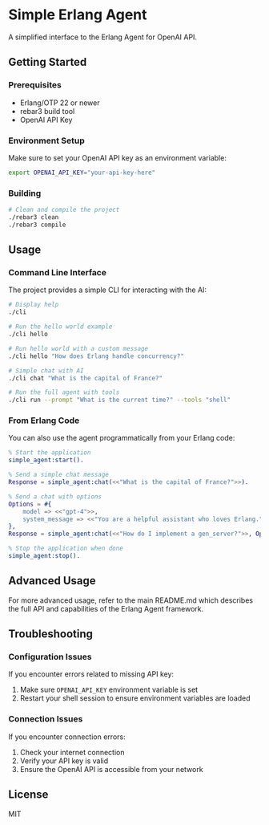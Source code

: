 # Simple Erlang Agent

A simplified interface to the Erlang Agent for OpenAI API.

## Getting Started

### Prerequisites

- Erlang/OTP 22 or newer
- rebar3 build tool
- OpenAI API Key

### Environment Setup

Make sure to set your OpenAI API key as an environment variable:

```bash
export OPENAI_API_KEY="your-api-key-here"
```

### Building

```bash
# Clean and compile the project
./rebar3 clean
./rebar3 compile
```

## Usage

### Command Line Interface

The project provides a simple CLI for interacting with the AI:

```bash
# Display help
./cli

# Run the hello world example
./cli hello

# Run hello world with a custom message
./cli hello "How does Erlang handle concurrency?"

# Simple chat with AI
./cli chat "What is the capital of France?"

# Run the full agent with tools
./cli run --prompt "What is the current time?" --tools "shell"
```

### From Erlang Code

You can also use the agent programmatically from your Erlang code:

```erlang
% Start the application
simple_agent:start().

% Send a simple chat message
Response = simple_agent:chat(<<"What is the capital of France?">>).

% Send a chat with options
Options = #{
    model => <<"gpt-4">>,
    system_message => <<"You are a helpful assistant who loves Erlang.">>
},
Response = simple_agent:chat(<<"How do I implement a gen_server?">>, Options).

% Stop the application when done
simple_agent:stop().
```

## Advanced Usage

For more advanced usage, refer to the main README.md which describes the full API and capabilities of the Erlang Agent framework.

## Troubleshooting

### Configuration Issues

If you encounter errors related to missing API key:

1. Make sure `OPENAI_API_KEY` environment variable is set
2. Restart your shell session to ensure environment variables are loaded

### Connection Issues

If you encounter connection errors:

1. Check your internet connection
2. Verify your API key is valid
3. Ensure the OpenAI API is accessible from your network

## License

MIT